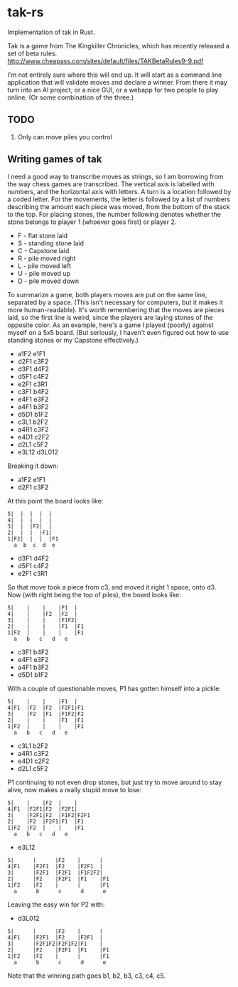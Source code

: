 # tak-rs

Implementation of tak in Rust.

Tak is a game from The Kingkiller Chronicles, which has recently released a set
of beta rules. http://www.cheapass.com/sites/default/files/TAKBetaRules9-9.pdf

I'm not entirely sure where this will end up. It will start as a command line
application that will validate moves and declare a winner. From there it may
turn into an AI project, or a nice GUI, or a webapp for two people to play
online. (Or some combination of the three.)

## TODO

1. Only can move piles you control

## Writing games of tak

I need a good way to transcribe moves as strings, so I am borrowing from the
way chess games are transcribed. The vertical axis is labelled with numbers,
and the horizontal axis with letters. A turn is a location followed by a coded
letter. For the movements, the letter is followed by a list of numbers
describing the amount each piece was moved, from the bottom of the stack to the
top. For placing stones, the number following denotes whether the stone belongs
to player 1 (whoever goes first) or player 2.

* F - flat stone laid
* S - standing stone laid
* C - Capstone laid
* R - pile moved right
* L - pile moved left
* U - pile moved up
* D - pile moved down

To summarize a game, both players moves are put on the same line, separated by
a space. (This isn't necessary for computers, but it makes it more
human-readable).  It's worth remembering that the moves are pieces laid, so the
first line is weird, since the players are laying stones of the opposite color.
As an example, here's a game I played (poorly) against myself on a 5x5 board.
(But seriously, I haven't even figured out how to use standing stones or my
Capstone effectively.)

* a1F2 e1F1
* d2F1 c3F2
* d3F1 d4F2
* d5F1 c4F2
* e2F1 c3R1
* c3F1 b4F2
* e4F1 e3F2
* a4F1 b3F2
* d5D1 b1F2
* c3L1 b2F2
* a4R1 c3F2
* e4D1 c2F2
* d2L1 c5F2
* e3L12 d3L012

Breaking it down:

* a1F2 e1F1
* d2F1 c3F2

At this point the board looks like:

```
5|  |  |  |  |
4|  |  |  |  |
3|  |  |F2|  |
2|  |  |  |F1|
1|F2|  |  |  |F1
  a  b  c  d  e
```

* d3F1 d4F2
* d5F1 c4F2
* e2F1 c3R1

So that move took a piece from c3, and moved it right 1 space, onto d3.  Now
(with right being the top of piles), the board looks like:

```
5|    |    |    |F1  |
4|    |    |F2  |F2  |
3|    |    |    |F1F2|
2|    |    |    |F1  |F1
1|F2  |    |    |    |F1
  a   b   c   d   e
```

* c3F1 b4F2
* e4F1 e3F2
* a4F1 b3F2
* d5D1 b1F2

With a couple of questionable moves, P1 has gotten himself into a pickle:

```
5|    |    |    |F1  |
4|F1  |F2  |F2  |F2F1|F1
3|    |F2  |F1  |F1F2|F2
2|    |    |    |F1  |F1
1|F2  |    |    |    |F1
  a   b   c   d   e
```

* c3L1 b2F2
* a4R1 c3F2
* e4D1 c2F2
* d2L1 c5F2

P1 continuing to not even drop stones, but just try to move around to stay
alive, now makes a really stupid move to lose:

```
5|    |    |F2  |    |
4|F1  |F2F1|F2  |F2F1|
3|    |F2F1|F2  |F1F2|F2F1
2|    |F2  |F2F1|F1  |F1
1|F2  |F2  |    |    |F1
  a   b   c   d   e
```

* e3L12

```
5|      |      |F2    |      |
4|F1    |F2F1  |F2    |F2F1  |
3|      |F2F1  |F2F1  |F1F2F2|
2|      |F2    |F2F1  |F1    |F1
1|F2    |F2    |      |      |F1
  a      b      c      d      e
```

Leaving the easy win for P2 with:

* d3L012

```
5|      |      |F2    |      |
4|F1    |F2F1  |F2    |F2F1  |
3|      |F2F1F2|F2F1F2|F1    |
2|      |F2    |F2F1  |F1    |F1
1|F2    |F2    |      |      |F1
  a      b      c      d      e
```

Note that the winning path goes b1, b2, b3, c3, c4, c5.
